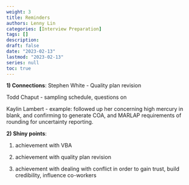 ```yaml
---
weight: 3
title: Reminders
authors: Lenny Lin
categories: [Interview Preparation]
tags: []
description: 
draft: false
date: "2023-02-13"
lastmod: "2023-02-13"
series: null
toc: true
---
```



<b><font class = "font_upper">1) Connections</font></b>:
Stephen White - Quality plan revision  

Todd Chaput - sampling schedule, questions on 

Kaylin Lambert - example: followed up her concerning high mercury in blank, and confirming to generate COA, and MARLAP requirements of rounding for uncertainty reporting. 

<b><font class = "font_upper">2) Shiny points</font></b>:  

1) achievement with VBA   


2) achievement with quality plan revision   


3) achievement with dealing with conflict in order to gain trust, build credibility, influence co-workers  

